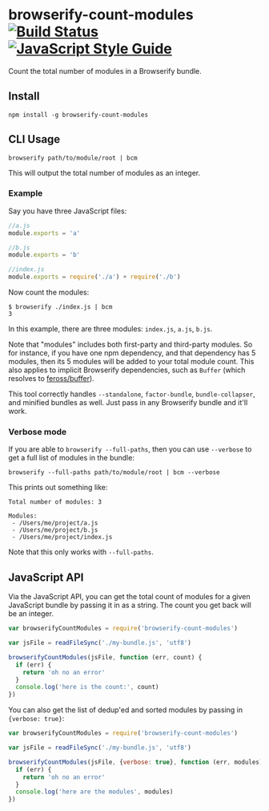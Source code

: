 browserify-count-modules [![Build Status](https://travis-ci.org/nolanlawson/browserify-count-modules.svg?branch=master)](https://travis-ci.org/nolanlawson/browserify-count-modules) [![JavaScript Style Guide](https://img.shields.io/badge/code%20style-standard-brightgreen.svg)](http://standardjs.com/)
========

Count the total number of modules in a Browserify bundle.

Install
---

    npm install -g browserify-count-modules

CLI Usage
---

    browserify path/to/module/root | bcm

This will output the total number of modules as an integer.

### Example

Say you have three JavaScript files:

```js
//a.js
module.exports = 'a'
```

```js
//b.js
module.exports = 'b'
```

```js
//index.js
module.exports = require('./a') + require('./b')
```

Now count the modules:

    $ browserify ./index.js | bcm
    3

In this example, there are three modules: `index.js`, `a.js`, `b.js`.

Note that "modules" includes both first-party and third-party modules. So for instance, if you have one npm dependency,
and that dependency has 5 modules, then its 5 modules will be added to your total module count. This also applies to 
implicit Browserify dependencies, such as `Buffer` (which resolves to [feross/buffer](https://github.com/feross/buffer)).

This tool correctly handles `--standalone`, `factor-bundle`, `bundle-collapser`, and minified bundles as well.
Just pass in any Browserify bundle and it'll work.

### Verbose mode

If you are able to `browserify --full-paths`, then you can use `--verbose` 
to get a full list of modules in the bundle:

    browserify --full-paths path/to/module/root | bcm --verbose

This prints out something like:

```
Total number of modules: 3

Modules:
 - /Users/me/project/a.js
 - /Users/me/project/b.js
 - /Users/me/project/index.js 
```

Note that this only works with `--full-paths`.

JavaScript API
----

Via the JavaScript API, you can get the total count of modules for a given JavaScript bundle
by passing it in as a string. The count you get back will be an integer.

```js
var browserifyCountModules = require('browserify-count-modules')

var jsFile = readFileSync('./my-bundle.js', 'utf8')

browserifyCountModules(jsFile, function (err, count) {
  if (err) {
    return 'oh no an error'
  }
  console.log('here is the count:', count)
})
```

You can also get the list of dedup'ed and sorted modules by passing in `{verbose: true}`:

```js
var browserifyCountModules = require('browserify-count-modules')

var jsFile = readFileSync('./my-bundle.js', 'utf8')

browserifyCountModules(jsFile, {verbose: true}, function (err, modules) {
  if (err) {
    return 'oh no an error'
  }
  console.log('here are the modules', modules)
})
```
